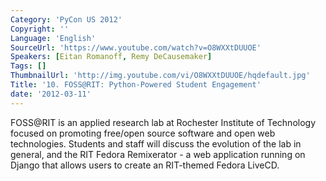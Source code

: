 ```yaml
---
Category: 'PyCon US 2012'
Copyright: ''
Language: 'English'
SourceUrl: 'https://www.youtube.com/watch?v=O8WXXtDUUOE'
Speakers: [Eitan Romanoff, Remy DeCausemaker]
Tags: []
ThumbnailUrl: 'http://img.youtube.com/vi/O8WXXtDUUOE/hqdefault.jpg'
Title: '10. FOSS@RIT: Python-Powered Student Engagement'
date: '2012-03-11'
---
```

FOSS@RIT is an applied research lab at Rochester Institute of Technology
focused on promoting free/open source software and open web technologies.
Students and staff will discuss the evolution of the lab in general, and the
RIT Fedora Remixerator - a web application running on Django that allows users
to create an RIT-themed Fedora LiveCD.
